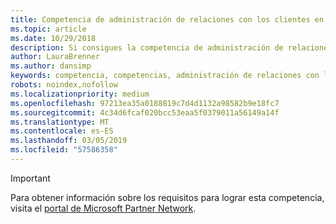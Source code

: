 ```yaml
---
title: Competencia de administración de relaciones con los clientes en la nube
ms.topic: article
ms.date: 10/29/2018
description: Si consigues la competencia de administración de relaciones con los clientes en la nube, te convertirás en un proveedor premium de Microsoft Dynamics CRM Online o Dynamics 365.
author: LauraBrenner
ms.author: dansimp
keywords: competencia, competencias, administración de relaciones con los clientes en la nube
robots: noindex,nofollow
ms.localizationpriority: medium
ms.openlocfilehash: 97213ea35a0188819c7d4d1132a98582b9e18fc7
ms.sourcegitcommit: 4c34d6fcaf020bcc53eaa5f0379011a56149a14f
ms.translationtype: MT
ms.contentlocale: es-ES
ms.lasthandoff: 03/05/2019
ms.locfileid: "57586358"
---
```

>[!IMPORTANT]
>Para obtener información sobre los requisitos para lograr esta competencia, visita el [portal de Microsoft Partner Network](https://partner.microsoft.com/membership/competencies).

<!--
#Cloud Customer Relationship Management
Be known as premium provider of Microsoft Dynamics CRM Online or Dynamics 365 by attaining the Cloud Customer Relationship Management competency.

##Cloud CRM Reseller option

The Cloud Customer Relationship Management option is ideal for partners who want to prove their capability by meeting revenue thresholds and exam requirements. 

###Silver

1. Your organization must meet the performance thresholds.

    - **Developed Markets**
        - Partner must have earned at least US$100,000 Cloud Revenue of CRM Online or Dynamics 365 Customer Engagement (formerly Plan 1) - Net New Revenue in the TTM period

    - **Developing Markets**
        - Partner must have earned at least US$50,000 Cloud Revenue of CRM Online or Dynamics 365 Customer Engagement (formerly Plan 1) - Net New Revenue in the TTM period

    - For these customers, you must be associated as Digital Partner of Record.
    - [Learn more](https://partner.microsoft.com/en-us/membership/digital-partner-of-record) about these associations.  
  
2. Your organization must have at least **2** individuals pass the exam requirements.

    - **1** individual must pass one of the following exams:
        - [MB2-714](https://www.microsoft.com/en-us/learning/exam-mb2-714.aspx): Dynamics CRM Customer Service
        - [MB2-713](https://www.microsoft.com/en-us/learning/exam-mb2-713.aspx): Microsoft Dynamics CRM 2016 Sales
        - [MB2-709](https://www.microsoft.com/en-us/learning/exam-mb2-709.aspx): Dynamics CRM Marketing* 
        - [MB2-717](https://www.microsoft.com/en-us/learning/exam-mb2-717.aspx): Microsoft Dynamics 365 for Sales
        - [MB2-718](https://www.microsoft.com/en-us/learning/exam-mb2-718.aspx): Microsoft Dynamics 365 for Customer Service
        - MB2-877: Microsoft Dynamics 365 for Field Service (Available January 2018)

    - The same individual also must pass one of the following exams:
        - [MB2-710](https://www.microsoft.com/en-us/learning/exam-mb2-710.aspx): Microsoft Dynamics CRM Online Deployment (2015)
        - [MB2-706](https://www.microsoft.com/en-us/learning/exam-mb2-706.aspx): Microsoft Dynamics CRM Online Deployment
        - [MB2-715](https://www.microsoft.com/en-us/learning/exam-mb2-715.aspx): Microsoft Dynamics 365 customer engagement Online Deployment
        
    - The other individual must pass one of the following exams:
        - [MB2-712](https://www.microsoft.com/en-us/learning/exam-mb2-712.aspx): Microsoft Dynamics CRM 2016 Customization and Configuration
        - [MB2-707](https://www.microsoft.com/en-us/learning/exam-mb2-707.aspx): Microsoft Dynamics CRM Customization and Configuration
        - [MB2-716](https://www.microsoft.com/en-us/learning/exam-mb2-716.aspx): Microsoft Dynamics 365 Customization and Configuration

\* Retiring December 31, 2017. This exam will continue to be accepted for competency qualification until December 31, 2018. 

###Gold

1. Your organization must meet the performance thresholds.

    - **Developed Markets**
    
        - Partner must have earned at least US$300,000 Cloud Revenue of CRM Online or Dynamics 365 Customer Engagement (formerly Plan 1) - Net New Revenue in the TTM period.
     
    - **Developing Markets**

        - Partner must have earned at least US$150,000 Cloud Revenue of CRM Online or Dynamics 365 Customer Engagement (formerly Plan 1) - Net New Revenue in the TTM period.

    - For these customers, you must be associated as Digital Partner of Record.
    - [Learn more](https://partner.microsoft.com/en-us/membership/digital-partner-of-record) about these associations.  


2. Your organization must have at least **4** individuals pass the exam requirements.

    - **2** individuals must each pass one of the following exams:
        - [MB2-714](https://www.microsoft.com/en-us/learning/exam-mb2-714.aspx): Dynamics CRM Customer Service
        - [MB2-713](https://www.microsoft.com/en-us/learning/exam-mb2-713.aspx): Microsoft Dynamics CRM 2016 Sales
        - [MB2-709](https://www.microsoft.com/en-us/learning/exam-mb2-709.aspx): Dynamics CRM Marketing* 
        - [MB2-717](https://www.microsoft.com/en-us/learning/exam-mb2-717.aspx): Microsoft Dynamics 365 for Sales
        - [MB2-718](https://www.microsoft.com/en-us/learning/exam-mb2-718.aspx): Microsoft Dynamics 365 for Customer Service
        - MB2-877: Microsoft Dynamics 365 for Field Service (Available January 2018)
        
        - The same **2** individuals also must each pass one of the following exams:
        - [MB2-710](https://www.microsoft.com/en-us/learning/exam-mb2-710.aspx): Microsoft Dynamics CRM Online Deployment (2015)
        - [MB2-706](https://www.microsoft.com/en-us/learning/exam-mb2-706.aspx): Microsoft Dynamics CRM Online Deployment
        - [MB2-715](https://www.microsoft.com/en-us/learning/exam-mb2-715.aspx): Microsoft Dynamics 365 customer engagement Online Deployment

    - The other **2** individuals must each pass one of the following exams:
        - [MB2-712](https://www.microsoft.com/en-us/learning/exam-mb2-712.aspx): Microsoft Dynamics CRM 2016 Customization and Configuration
        - [MB2-707](https://www.microsoft.com/en-us/learning/exam-mb2-707.aspx): Microsoft Dynamics CRM Customization and Configuration
        - [MB2-716](https://www.microsoft.com/en-us/learning/exam-mb2-716.aspx): Microsoft Dynamics 365 Customization and Configuration

\* Retiring December 31, 2017. This exam will continue to be accepted for competency qualification until December 31, 2018. 
-->